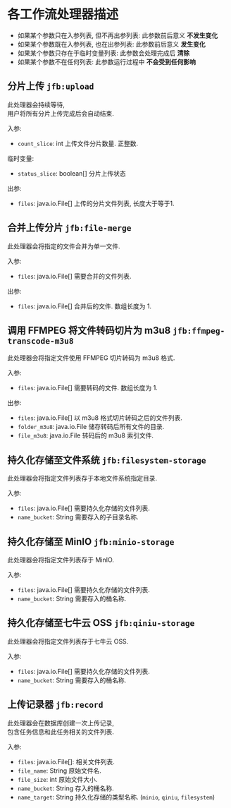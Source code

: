 # 各工作流处理器描述

* 如果某个参数只在入参列表, 但不再出参列表:
  此参数前后意义 **不发生变化**
* 如果某个参数既在入参列表, 也在出参列表:
  此参数前后意义 **发生变化**
* 如果某个参数只存在于临时变量列表:
  此参数会处理完成后 **清除**
* 如果某个参数不在任何列表:
  此参数运行过程中 **不会受到任何影响**

## 分片上传 `jfb:upload`

此处理器会持续等待,  
用户将所有分片上传完成后会自动结束.

入参:

* `count_slice`: int
  上传文件分片数量. 正整数.

临时变量:

* `status_slice`: boolean[]
  分片上传状态

出参:

* `files`: java.io.File[]
  上传的分片文件列表, 长度大于等于1.

## 合并上传分片 `jfb:file-merge`

此处理器会将指定的文件合并为单一文件.

入参:

* `files`: java.io.File[]
  需要合并的文件列表.

出参:

* `files`: java.io.File[]
  合并后的文件. 数组长度为 1.

## 调用 FFMPEG 将文件转码切片为 m3u8 `jfb:ffmpeg-transcode-m3u8`

此处理器会将指定文件使用 FFMPEG 切片转码为 m3u8 格式.

入参:

* `files`: java.io.File[]
  需要转码的文件. 数组长度为 1.

出参:

* `files`: java.io.File[]
  以 m3u8 格式切片转码之后的文件列表.
* `folder_m3u8`: java.io.File
  储存转码后所有文件的目录.
* `file_m3u8`: java.io.File
  转码后的 m3u8 索引文件.

## 持久化存储至文件系统 `jfb:filesystem-storage`

此处理器会将指定文件列表存于本地文件系统指定目录.

入参:

* `files`: java.io.File[]
  需要持久化存储的文件列表.
* `name_bucket`: String
  需要存入的子目录名称.

## 持久化存储至 MinIO `jfb:minio-storage`

此处理器会将指定文件列表存于 MinIO.

入参:

* `files`: java.io.File[]
  需要持久化存储的文件列表.
* `name_bucket`: String
  需要存入的桶名称.

## 持久化存储至七牛云 OSS `jfb:qiniu-storage`

此处理器会将指定文件列表存于七牛云 OSS.

入参:

* `files`: java.io.File[]
  需要持久化存储的文件列表.
* `name_bucket`: String
  需要存入的桶名称.

## 上传记录器 `jfb:record`

此处理器会在数据库创建一次上传记录,  
包含任务信息和此任务相关的文件列表.

入参:

* `files`: java.io.File[]:
  相关文件列表.
* `file_name`: String
  原始文件名.
* `file_size`: int
  原始文件大小.
* `name_bucket`: String
  存入的桶名称.
* `name_target`: String
  持久化存储的类型名称. (`minio`, `qiniu`, `filesystem`)
